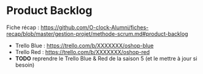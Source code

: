 # Product Backlog

Fiche récap : https://github.com/O-clock-Alumni/fiches-recap/blob/master/gestion-projet/methode-scrum.md#product-backlog

- Trello Blue : https://trello.com/b/XXXXXXX/oshop-blue
- Trello Red : https://trello.com/b/XXXXXXX/oshop-red
- **TODO** reprendre le Trello Blue & Red de la saison 5 (et le mettre à jour si besoin)